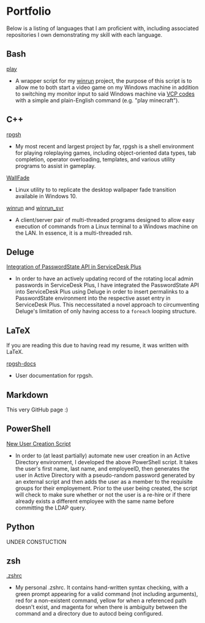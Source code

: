 # Portfolio
Below is a listing of languages that I am proficient with, including associated repositories I own demonstrating my skill with each language.

## Bash
[play](https://github.com/TheMohawkNinja/play)

- A wrapper script for my [winrun](https://github.com/themohawkninja/winrun) project, the purpose of this script is to allow me to both start a video game on my Windows machine in addition to switching my monitor input to said Windows machine via [VCP codes](https://en.wikipedia.org/wiki/Monitor_Control_Command_Set) with a simple and plain-English command (e.g. "play minecraft").

## C++
[rpgsh](https://github.com/TheMohawkNinja/rpgsh)

- My most recent and largest project by far, rpgsh is a shell environment for playing roleplaying games, including object-oriented data types, tab completion, operator overloading, templates, and various utility programs to assist in gameplay.

[WallFade](https://github.com/TheMohawkNinja/WallFade)

- Linux utility to to replicate the desktop wallpaper fade transition available in Windows 10.

[winrun](https://github.com/TheMohawkNinja/winrun) and 
[winrun_svr](https://github.com/TheMohawkNinja/winrun_svr)

- A client/server pair of multi-threaded programs designed to allow easy execution of commands from a Linux terminal to a Windows machine on the LAN. In essence, it is a multi-threaded rsh.

## Deluge

[Integration of PasswordState API in ServiceDesk Plus](https://github.com/TheMohawkNinja/SDP_PS_Integration/tree/master)

- In order to have an actively updating record of the rotating local admin passwords in ServiceDesk Plus, I have integrated the PasswordState API into ServiceDesk Plus using Deluge in order to insert permalinks to a PasswordState environment into the respective asset entry in ServiceDesk Plus. This neccessitated a novel approach to circumventing Deluge's limitation of only having access to a `foreach` looping structure.

## LaTeX

If you are reading this due to having read my resume, it was written with LaTeX.

[rpgsh-docs](https://github.com/TheMohawkNinja/rpgsh-docs)

- User documentation for rpgsh.

## Markdown

This very GitHub page :)

## PowerShell

[New User Creation Script](https://github.com/TheMohawkNinja/NewUserPSScript)

- In order to (at least partially) automate new user creation in an Active Directory environment, I developed the above PowerShell script. It takes the user's first name, last name, and employeeID, then generates the user in Active Directory with a pseudo-random password generated by an external script and then adds the user as a member to the requisite groups for their employement. Prior to the user being created, the script will check to make sure whether or not the user is a re-hire or if there already exists a different employee with the same name before committing the LDAP query.

## Python

UNDER CONSTUCTION

## zsh

[.zshrc](https://github.com/TheMohawkNinja/.zshrc)

- My personal .zshrc. It contains hand-written syntax checking, with a green prompt appearing for a valid command (not including arguments), red for a non-existent command, yellow for when a referenced path doesn't exist, and magenta for when there is ambiguity between the command and a directory due to autocd being configured.
